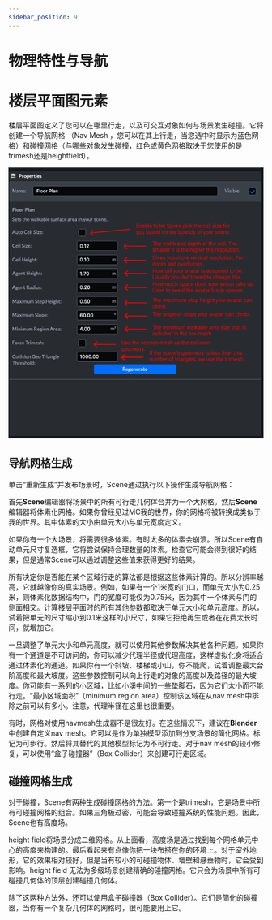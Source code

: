 ```yaml
---
sidebar_position: 9
---
```


# 物理特性与导航

# 楼层平面图元素

楼层平面图定义了您可以在哪里行走，以及可交互对象如何与场景发生碰撞。它将创建一个导航网格 （Nav Mesh ，您可以在其上行走，当您选中时显示为蓝色网格）和碰撞网格（与哪些对象发生碰撞，红色或黄色网格取决于您使用的是trimesh还是heightfield）。

![Description of the Floor Plan Panel's properties](imgs/FloorPlan.png)

## 导航网格生成

单击“重新生成”并发布场景时，Scene通过执行以下操作生成导航网格：

首先**Scene**编辑器将场景中的所有可行走几何体合并为一个大网格。然后**Scene**编辑器将体素化网格。如果你曾经见过MC我的世界，你的网格将被转换成类似于我的世界。其中体素的大小由单元大小与单元宽度定义。

如果你有一个大场景，将需要很多体素。有时太多的体素会崩溃。所以Scene有自动单元尺寸复选框，它将尝试保持合理数量的体素。检查它可能会得到很好的结果，但是通常Scene可以通过调整这些值来获得更好的结果。

所有决定你是否能在某个区域行走的算法都是根据这些体素计算的。所以分辨率越高，它就越像你的真实场景。例如，如果有一个1米宽的门口，而单元大小为0.25米，则体素化数据结构中，门的宽度可能仅为0.75米，因为其中一个体素与门的侧面相交。计算楼层平面时的所有其他参数都取决于单元大小和单元高度。所以，试着把单元的尺寸缩小到0.1米这样的小尺寸，如果它拒绝再生或者在花费太长时间，就增加它。

一旦调整了单元大小和单元高度，就可以使用其他参数解决其他各种问题。如果你有一个通道是不可访问的，你可以减少代理半径或代理高度，这样虚拟化身将适合通过体素化的通道。如果你有一个斜坡、楼梯或小山，你不能爬，试着调整最大台阶高度和最大坡度。这些参数控制可以向上行走的对象的高度以及路径的最大坡度。你可能有一系列的小区域，比如小溪中间的一些垫脚石，因为它们太小而不能行走。“最小区域面积”（minimum region area）控制该区域在从nav mesh中排除之前可以有多小。注意，代理半径在这里也很重要。

有时，网格对使用navmesh生成器不是很友好。在这些情况下，建议在**Blender**中创建自定义nav mesh。它可以是作为单独模型添加到分支场景的简化网格。标记为可步行。然后将其替代的其他模型标记为不可行走。对于nav mesh的较小修复，可以使用“盒子碰撞器”（Box Collider）来创建可行走区域。

## 碰撞网格生成

对于碰撞，Scene有两种生成碰撞网格的方法。第一个是trimesh，它是场景中所有可碰撞网格的组合。如果三角板过密，可能会导致碰撞系统的性能问题。因此，Scene也有高度场。

height field将场景分成二维网格。从上面看，高度场是通过找到每个网格单元中心的高度来构建的。最后看起来有点像你把一块布搭在你的环境上。对于室外地形，它的效果相对较好，但是当有较小的可碰撞物体、墙壁和悬垂物时，它会受到影响。height field 无法为多级场景创建精确的碰撞网格。它只会为场景中所有可碰撞几何体的顶层创建碰撞几何体。

除了这两种方法外，还可以使用盒子碰撞器（Box Collider）。它们是简化的碰撞器，当你有一个复杂几何体的网格时，很可能要用上它。





